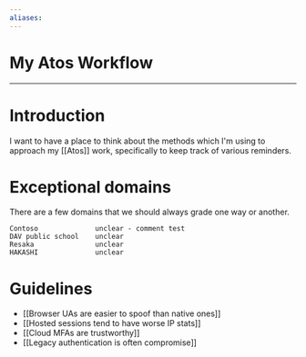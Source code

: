 ```yaml
---
aliases: 
---
```

# My Atos Workflow


---
# Introduction
I want to have a place to think about the methods which I'm using to approach my [[Atos]] work, specifically to keep track of various reminders. 

# Exceptional domains
There are a few domains that we should always grade one way or another. 

```
Contoso              unclear - comment test
DAV public school    unclear
Resaka               unclear
HAKASHI              unclear
```

# Guidelines
- [[Browser UAs are easier to spoof than native ones]]
- [[Hosted sessions tend to have worse IP stats]]
- [[Cloud MFAs are trustworthy]]
- [[Legacy authentication is often compromise]]
